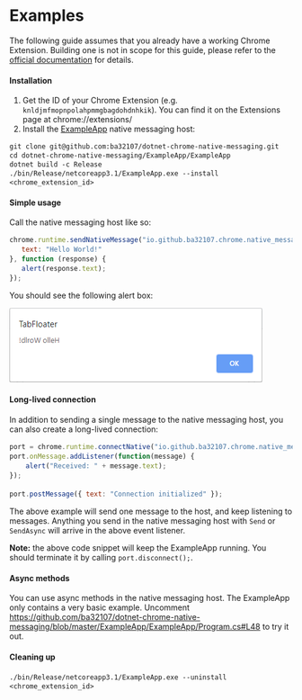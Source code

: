 # Examples

The following guide assumes that you already have a working Chrome Extension. Building one is not in scope for this guide, please refer to the [official documentation](https://developer.chrome.com/extensions/getstarted) for details.

#### Installation
 1. Get the ID of your Chrome Extension (e.g. `knldjmfmopnpolahpmmgbagdohdnhkik`). You can find it on the Extensions page at chrome://extensions/
 1. Install the [ExampleApp](https://github.com/ba32107/dotnet-chrome-native-messaging/tree/master/ExampleApp) native messaging host:
```Shell
git clone git@github.com:ba32107/dotnet-chrome-native-messaging.git
cd dotnet-chrome-native-messaging/ExampleApp/ExampleApp
dotnet build -c Release
./bin/Release/netcoreapp3.1/ExampleApp.exe --install <chrome_extension_id>
```

#### Simple usage
Call the native messaging host like so:
 ```Javascript
chrome.runtime.sendNativeMessage("io.github.ba32107.chrome.native_messaging.example_app", {
    text: "Hello World!"
}, function (response) {
    alert(response.text);
});
 ```
You should see the following alert box:
 
 ![example alert box](https://raw.githubusercontent.com/ba32107/dotnet-chrome-native-messaging/example_readme/docs/alert.png)

#### Long-lived connection

In addition to sending a single message to the native messaging host, you can also create a long-lived connection:
```Javascript
port = chrome.runtime.connectNative("io.github.ba32107.chrome.native_messaging.example_app");
port.onMessage.addListener(function(message) {
    alert("Received: " + message.text);
});

port.postMessage({ text: "Connection initialized" });
```
The above example will send one message to the host, and keep listening to messages. Anything you send in the native messaging host with `Send` or `SendAsync` will arrive in the above event listener.

__Note:__ the above code snippet will keep the ExampleApp running. You should terminate it by calling `port.disconnect();`.

#### Async methods
You can use async methods in the native messaging host. The ExampleApp only contains a very basic example. Uncomment https://github.com/ba32107/dotnet-chrome-native-messaging/blob/master/ExampleApp/ExampleApp/Program.cs#L48 to try it out.

#### Cleaning up

```Shell
./bin/Release/netcoreapp3.1/ExampleApp.exe --uninstall <chrome_extension_id>
```
